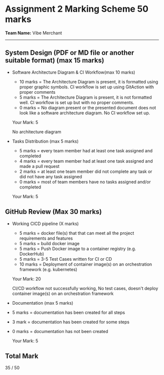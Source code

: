 # Assignment 2 Marking Scheme 50 marks
 
**Team Name:** Vibe Merchant
 
---
## System Design (PDF or MD file or another suitable format) (max 15 marks)
 
  - Software Architecture Diagram & CI Workflow(max 10 marks)
    - 10 marks = The Architecture Diagram is present, it is formatted using proper graphic symbols. CI workflow is set up using GitAction with proper comments
    -  5 marks = The Architecture Diagram is present, it is not formatted well. CI workflow is set up but with no proper comments.
    -  0 marks = No diagram present or the presented document does not look like a software architecture diagram. No CI workflow set up.
 
    Your Mark: 5

    No architecture diagram

  - Tasks Distribution (max 5 marks)
    - 5 marks  = every team member had at least one task assigned and completed
    - 4 marks  = every team member had at least one task assigned and made a pull request
    - 2 marks  = at least one team member did not complete any task or did not have any task assigned
    - 0 marks  = most of team members have no tasks assigned and/or completed
 
    Your Mark: 5
 
 
## GitHub Review (Max 30 marks) 

  
  - Working CICD pipeline (X marks)
    - 5 marks  = docker file(s) that that can meet all the project requirements and features
    - 5 marks  = build docker image
    - 5 marks  = Push Docker image to a container registry (e.g. DockerHub)
    - 5 marks  = 3-5 Test Cases written for CI or CD
    - 10 marks = Deployment of container image(s) on an orchestration framework (e.g. kubernetes) 
	
    Your Mark: 20

    CI/CD workflow not successfully working, No test cases, doesn't deploy container image(s) on an orchestration framework

  - Documentation (max 5 marks)
 
  - 5 marks = documentation has been created for all steps
  - 3 mark = documentation has been created for some steps
  - 0 marks = documentation has not been created
    
    Your Mark: 5
 

 
## Total Mark
 
35 / 50

